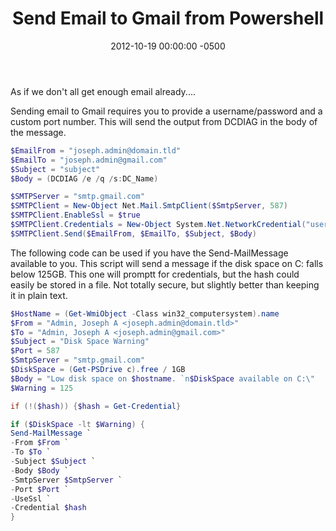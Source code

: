 ﻿---
title:  Send Email to Gmail from Powershell
date:   2012-10-19 00:00:00 -0500
categories: IT
---

As if we don't all get enough email already....

Sending email to Gmail requires you to provide a username/password and a custom port number. This will send the output from DCDIAG in the body of the message.

```powershell
$EmailFrom = "joseph.admin@domain.tld"
$EmailTo = "joseph.admin@gmail.com"
$Subject = "subject"
$Body = (DCDIAG /e /q /s:DC_Name)

$SMTPServer = "smtp.gmail.com"
$SMTPClient = New-Object Net.Mail.SmtpClient($SmtpServer, 587)
$SMTPClient.EnableSsl = $true
$SMTPClient.Credentials = New-Object System.Net.NetworkCredential("username", "pass");
$SMTPClient.Send($EmailFrom, $EmailTo, $Subject, $Body)
```

The following code can be used if you have the Send-MailMessage available to you. This script will send a message if the disk space on C: falls below 125GB. This one will promptt for credentials, but the hash could easily be stored in a file. Not totally secure, but slightly better than keeping it in plain text.

```powershell
$HostName = (Get-WmiObject -Class win32_computersystem).name
$From = "Admin, Joseph A <joseph.admin@domain.tld>"
$To = "Admin, Joseph A <joseph.admin@gmail.com>"
$Subject = "Disk Space Warning"
$Port = 587
$SmtpServer = "smtp.gmail.com"
$DiskSpace = (Get-PSDrive c).free / 1GB
$Body = "Low disk space on $hostname. `n$DiskSpace available on C:\"
$Warning = 125

if (!($hash)) {$hash = Get-Credential}

if ($DiskSpace -lt $Warning) {
Send-MailMessage `
-From $From `
-To $To `
-Subject $Subject `
-Body $Body `
-SmtpServer $SmtpServer `
-Port $Port `
-UseSsl `
-Credential $hash
}
```
